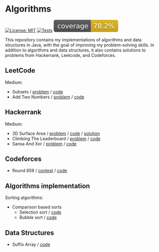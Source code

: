# Algorithms
[![License: MIT](https://img.shields.io/badge/License-MIT-yellow.svg)](https://opensource.org/licenses/MIT)
[![Tests](https://github.com/xtenzQ/Algorithms/actions/workflows/tests.yml/badge.svg)](https://github.com/xtenzQ/Algorithms/actions/workflows/tests.yml)
![Coverage](.github/badges/jacoco.svg)

This repository contains my implementations of algorithms and data structures in Java, with the goal of improving my problem-solving skills. In addition to algorithms and data structures, it also contains solutions to problems from Hackerrank, Leetcode, and Codeforces.

## LeetCode

Medium:
- Subsets / [problem](https://leetcode.com/problems/subsets/description/) / [code](src/main/java/com/xtenzq/leetcode/Subsets.java)
- Add Two Numbers / [problem](https://leetcode.com/problems/add-two-numbers/) / [code](src/main/java/com/xtenzq/leetcode/AddTwoNumbers.java) 
## Hackerrank

Medium:
- 3D Surface Area / [problem](https://www.hackerrank.com/challenges/3d-surface-area/problem) / [code](src/main/java/com/xtenzq/hackerrank/ThreeDSurfaceArea.java) / [solution](docs/img/3d_solution.jpg)
- Climbing The Leaderboard / [problem](https://www.hackerrank.com/challenges/climbing-the-leaderboard/problem) / [code](src/main/java/com/xtenzq/hackerrank/ClimbingTheLeaderboard.java)
- Sansa And Xor / [problem](https://www.hackerrank.com/challenges/sansa-and-xor/problem) / [code](src/main/java/com/xtenzq/hackerrank/SansaAndXor.java)

## Codeforces

- Round 859 / [contest](https://codeforces.com/contest/1807) / [code](src/main/java/com/xtenzq/codeforces/round859)

## Algorithms implementation

Sorting algorithms:
- Comparison based sorts
  - Selection sort / [code](src/main/java/com/xtenzq/algorithms/SelectionSort.java)
  - Bubble sort / [code](src/main/java/com/xtenzq/algorithms/BubbleSort.java)

## Data Structures
- Suffix Array / [code](src/main/java/com/xtenzq/datastructures/SuffixArray.java)
